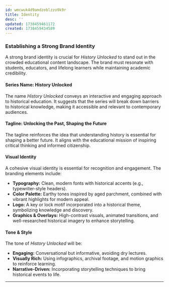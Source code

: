 ```yaml
---
id: wmcwuk4d9amdzeblzzo9k9r
title: Identity
desc: ''
updated: 1738459461172
created: 1738459434589
---
```

### **Establishing a Strong Brand Identity**

A strong brand identity is crucial for *History Unlocked* to stand out in the crowded educational content landscape. The brand must resonate with students, educators, and lifelong learners while maintaining academic credibility. 

#### **Series Name: History Unlocked**

The name *History Unlocked* conveys an interactive and engaging approach to historical education. It suggests that the series will break down barriers to historical knowledge, making it accessible and relevant to contemporary audiences.

#### **Tagline: Unlocking the Past, Shaping the Future**

The tagline reinforces the idea that understanding history is essential for shaping a better future. It aligns with the educational mission of inspiring critical thinking and informed citizenship.

#### **Visual Identity**

A cohesive visual identity is essential for recognition and engagement. The branding elements include:
- **Typography:** Clean, modern fonts with historical accents (e.g., typewriter-style headers).
- **Color Palette:** Earthy tones inspired by aged parchment, combined with vibrant highlights for modern appeal.
- **Logo:** A key or lock motif incorporated into a historical theme, symbolizing knowledge and discovery.
- **Graphics & Overlays:** High-contrast visuals, animated transitions, and well-researched historical imagery to enhance storytelling.

#### **Tone & Style**

The tone of *History Unlocked* will be:
- **Engaging:** Conversational but informative, avoiding dry lectures.
- **Visually Rich:** Using infographics, archival footage, and motion graphics to reinforce learning.
- **Narrative-Driven:** Incorporating storytelling techniques to bring historical events to life.

---
